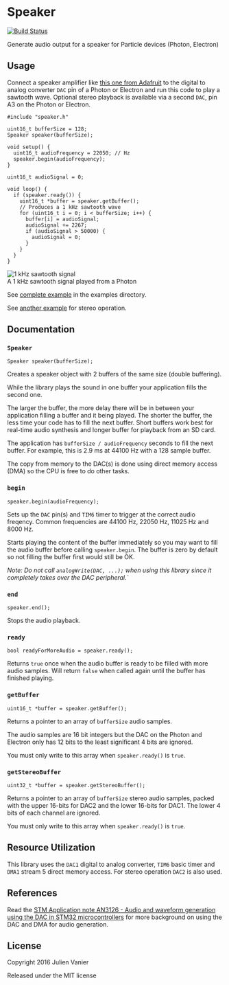 # Speaker
[![Build Status](https://travis-ci.org/monkbroc/particle-speaker.svg?branch=master)](https://travis-ci.org/monkbroc/particle-speaker)

Generate audio output for a speaker for Particle devices (Photon, Electron)

## Usage

Connect a speaker amplifier like
[this one from Adafruit](https://www.adafruit.com/product/2130) to the
digital to analog converter `DAC` pin of a Photon or Electron and run
this code to play a sawtooth wave.  Optional stereo playback is
available via a second `DAC`, pin A3 on the Photon or Electron.

```
#include "speaker.h"

uint16_t bufferSize = 128;
Speaker speaker(bufferSize);

void setup() {
  uint16_t audioFrequency = 22050; // Hz
  speaker.begin(audioFrequency);
}

uint16_t audioSignal = 0;

void loop() {
  if (speaker.ready()) {
    uint16_t *buffer = speaker.getBuffer();
    // Produces a 1 kHz sawtooth wave
    for (uint16_t i = 0; i < bufferSize; i++) {
      buffer[i] = audioSignal;
      audioSignal += 2267;
      if (audioSignal > 50000) {
        audioSignal = 0;
      }
    }
  }
}
```

![1 kHz sawtooth signal](docs/speaker%201kHz%20sawtooth%20signal.png)<br>
A 1 kHz sawtooth signal played from a Photon

See [complete example](examples/sawtooth/sawtooth.ino) in the examples directory.

See [another example](examples/tones/tones.ino) for stereo operation.

## Documentation

### `Speaker`

`Speaker speaker(bufferSize);`

Creates a speaker object with 2 buffers of the same size (double buffering).

While the library plays the sound in one buffer your application fills the second one.

The larger the buffer, the more delay there will be in between your application filling a buffer and it being played. The shorter the buffer, the less time your code has to fill the next buffer. Short buffers work best for real-time audio synthesis and longer buffer for playback from an SD card.

The application has `bufferSize / audioFrequency` seconds to fill the next buffer. For example, this is 2.9 ms at 44100 Hz with a 128 sample buffer.

The copy from memory to the DAC(s) is done using direct memory access (DMA) so the CPU is free to do other tasks.

### `begin`

`speaker.begin(audioFrequency);`

Sets up the `DAC` pin(s) and `TIM6` timer to trigger at the correct audio freqency. Common frequencies are 44100 Hz, 22050 Hz, 11025 Hz and 8000 Hz.

Starts playing the content of the buffer immediately so you may want to fill the audio buffer before calling `speaker.begin`. The buffer is zero by default so not filling the buffer first would still be OK.

_Note: Do not call `analogWrite(DAC, ...);` when using this library since it completely takes over the DAC peripheral.`_

### `end`

`speaker.end();`

Stops the audio playback.

### `ready`

`bool readyForMoreAudio = speaker.ready();`

Returns `true` once when the audio buffer is ready to be filled with more audio samples.  Will return `false` when called again until the buffer has finished playing.

### `getBuffer`

`uint16_t *buffer = speaker.getBuffer();`

Returns a pointer to an array of `bufferSize` audio samples.

The audio samples are 16 bit integers but the DAC on the Photon and Electron only has 12 bits to the least significant 4 bits are ignored.

You must only write to this array when `speaker.ready()` is `true`.

### `getStereoBuffer`

`uint32_t *buffer = speaker.getStereoBuffer();`

Returns a pointer to an array of `bufferSize` stereo audio
samples, packed with the upper 16-bits for DAC2 and the lower
16-bits for DAC1.   The lower 4 bits of each channel are ignored.

You must only write to this array when `speaker.ready()` is `true`.

## Resource Utilization

This library uses the `DAC1` digital to analog converter, `TIM6` basic
timer and `DMA1` stream 5 direct memory access.  For stereo operation
`DAC2` is also used.

## References

Read the [STM Application note AN3126 - Audio and waveform generation using the DAC in STM32 microcontrollers](http://www.st.com/content/ccc/resource/technical/document/application_note/05/fb/41/91/39/02/4d/1e/CD00259245.pdf/files/CD00259245.pdf/jcr:content/translations/en.CD00259245.pdf) for more background on using the DAC and DMA for audio generation.

## License
Copyright 2016 Julien Vanier

Released under the MIT license
